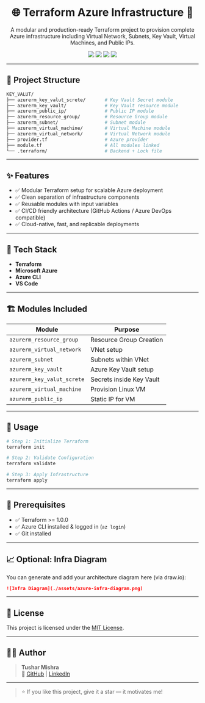 <h1 align="center">🌐 Terraform Azure Infrastructure 🚀</h1>

<p align="center">
A modular and production-ready Terraform project to provision complete Azure infrastructure including Virtual Network, Subnets, Key Vault, Virtual Machines, and Public IPs.
</p>

<p align="center">
  <img src="https://img.shields.io/badge/IaC-Terraform-5C4EE5?logo=terraform&logoColor=white" />
  <img src="https://img.shields.io/badge/Cloud-Microsoft%20Azure-0078D4?logo=microsoft-azure&logoColor=white" />
  <img src="https://img.shields.io/badge/DevOps-CI%2FCD-blue" />
  <img src="https://img.shields.io/badge/Editor-VSCode-007ACC?logo=visual-studio-code" />
</p>

---

## 📂 Project Structure

```bash
KEY_VALUT/
├── azurerm_key_valut_screte/       # Key Vault Secret module
├── azurerm_key_vault/              # Key Vault resource module
├── azurerm_public_ip/              # Public IP module
├── azurerm_resource_group/         # Resource Group module
├── azurerm_subnet/                 # Subnet module
├── azurerm_virtual_machine/        # Virtual Machine module
├── azurerm_virtual_network/        # Virtual Network module
├── provider.tf                     # Azure provider
├── module.tf                       # All modules linked
└── .terraform/                     # Backend + Lock file
```

---

## ✨ Features

- ✅ Modular Terraform setup for scalable Azure deployment  
- ✅ Clean separation of infrastructure components  
- ✅ Reusable modules with input variables  
- ✅ CI/CD friendly architecture (GitHub Actions / Azure DevOps compatible)  
- ✅ Cloud-native, fast, and replicable deployments  

---

## 🚀 Tech Stack

- **Terraform**  
- **Microsoft Azure**  
- **Azure CLI**  
- **VS Code**

---

## 🏗️ Modules Included

| Module                    | Purpose                         |
|--------------------------|----------------------------------|
| `azurerm_resource_group` | Resource Group Creation          |
| `azurerm_virtual_network`| VNet setup                       |
| `azurerm_subnet`         | Subnets within VNet              |
| `azurerm_key_vault`      | Azure Key Vault setup            |
| `azurerm_key_valut_screte`| Secrets inside Key Vault       |
| `azurerm_virtual_machine`| Provision Linux VM              |
| `azurerm_public_ip`      | Static IP for VM                |

---

## 🔧 Usage

```bash
# Step 1: Initialize Terraform
terraform init

# Step 2: Validate Configuration
terraform validate

# Step 3: Apply Infrastructure
terraform apply
```

---

## 📘 Prerequisites

- ✅ Terraform >= 1.0.0  
- ✅ Azure CLI installed & logged in (`az login`)  
- ✅ Git installed  

---

## 📈 Optional: Infra Diagram

You can generate and add your architecture diagram here (via draw.io):

```md
![Infra Diagram](./assets/azure-infra-diagram.png)
```

---

## 📄 License

This project is licensed under the [MIT License](LICENSE).

---

## 🙋‍♂️ Author

> **Tushar Mishra**  
> 🔗 [GitHub](https://github.com/tushar-2902) | [LinkedIn](https://linkedin.com/in/tushar-mishra-devops)

---

> ⭐ If you like this project, give it a star — it motivates me!
